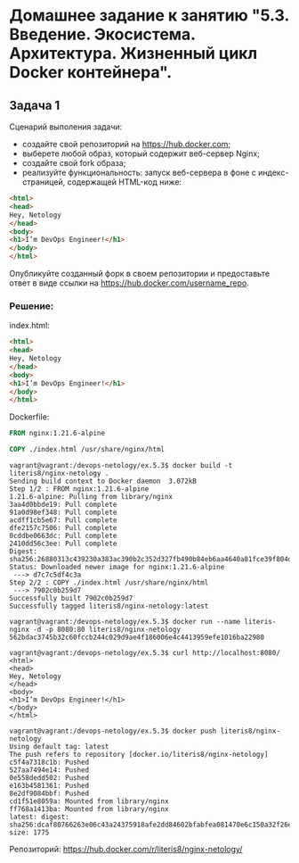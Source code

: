 # Домашнее задание к занятию "5.3. Введение. Экосистема. Архитектура. Жизненный цикл Docker контейнера".

## Задача 1
Сценарий выполения задачи:
* создайте свой репозиторий на <https://hub.docker.com>;
* выберете любой образ, который содержит веб-сервер Nginx;
* создайте свой fork образа;
* реализуйте функциональность: запуск веб-сервера в фоне с индекс-страницей, содержащей HTML-код ниже:
```html
<html>
<head>
Hey, Netology
</head>
<body>
<h1>I’m DevOps Engineer!</h1>
</body>
</html>
```
Опубликуйте созданный форк в своем репозитории и предоставьте ответ в виде ссылки на 
<https://hub.docker.com/username_repo>.

### Решение:
index.html:
```html
<html>
<head>
Hey, Netology
</head>
<body>
<h1>I’m DevOps Engineer!</h1>
</body>
</html>

```
Dockerfile:
```dockerfile
FROM nginx:1.21.6-alpine

COPY ./index.html /usr/share/nginx/html
```
```shell
vagrant@vagrant:/devops-netology/ex.5.3$ docker build -t literis8/nginx-netology .
Sending build context to Docker daemon  3.072kB
Step 1/2 : FROM nginx:1.21.6-alpine
1.21.6-alpine: Pulling from library/nginx
3aa4d0bbde19: Pull complete
91a0d98ef348: Pull complete
acdff1cb5e67: Pull complete
dfe2157c7506: Pull complete
0cddbe0663dc: Pull complete
2410dd56c3ee: Pull complete
Digest: sha256:26880313c439230a383ac390b2c352d327fb490b84eb6aa4640a81fce39f804d
Status: Downloaded newer image for nginx:1.21.6-alpine
 ---> d7c7c5df4c3a
Step 2/2 : COPY ./index.html /usr/share/nginx/html
 ---> 7902c0b259d7
Successfully built 7902c0b259d7
Successfully tagged literis8/nginx-netology:latest

vagrant@vagrant:/devops-netology/ex.5.3$ docker run --name literis-nginx -d -p 8080:80 literis8/nginx-netology
562bdac3745b32c60fccb244c029d9ae4f186006e4c4413959efe1016ba22980

vagrant@vagrant:/devops-netology/ex.5.3$ curl http://localhost:8080/
<html>
<head>
Hey, Netology
</head>
<body>
<h1>I’m DevOps Engineer!</h1>
</body>
</html>

vagrant@vagrant:/devops-netology/ex.5.3$ docker push literis8/nginx-netology
Using default tag: latest
The push refers to repository [docker.io/literis8/nginx-netology]
c5f4a7318c1b: Pushed
527aa7494e14: Pushed
0e558dedd502: Pushed
e163b4581361: Pushed
8e2df9084bbf: Pushed
cd1f51e8059a: Mounted from library/nginx
ff768a1413ba: Mounted from library/nginx
latest: digest: sha256:dcaf80766263e06c43a24375918afe2dd84602bfabfea081470e6c150a32f26e size: 1775

```

Репозиторий: <https://hub.docker.com/r/literis8/nginx-netology/>
